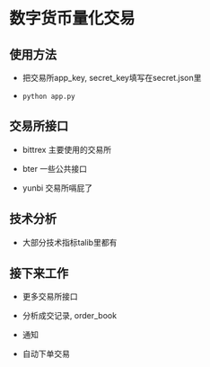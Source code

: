 # 数字货币量化交易

## 使用方法

- 把交易所app_key, secret_key填写在secret.json里

- `python app.py`

## 交易所接口

- bittrex
  主要使用的交易所

- bter
  一些公共接口

- yunbi
  交易所嗝屁了



## 技术分析

- 大部分技术指标talib里都有


## 接下来工作

- 更多交易所接口

- 分析成交记录, order_book

- 通知

- 自动下单交易
